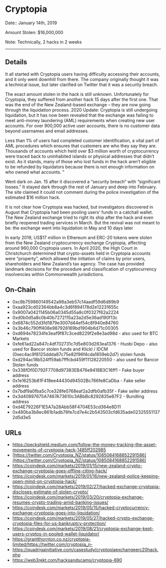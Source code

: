 # Cryptopia

Date:: January 14th, 2019

Amount Stolen: $16,000,000

Note: Technically, 2 hacks in 2 weeks


---


## Details


It all started with Cryptopia users having difficulty accessing their accounts, and it only went downhill from there. The company originally thought it was a technical issue, but later clarified on Twitter that it was a security breach. 

The exact amount stolen in the hack is still unknown. Unfortunately for Cryptopia, they suffered from another hack 15 days after the first one. That was the end of the New Zealand-based exchange – they are now going through the liquidation process. 2020 Update: Cryptopia is still undergoing liquidation, but it has now been revealed that the exchange was failing to meet anti-money laundering (AML) requirements when creating new user accounts. For over 900,000 active user accounts, there is no customer data beyond usernames and email addresses. 

Less than 1% of users had completed customer identification, a vital part of AML procedures which ensures that customers are who they say they are. Thousands of accounts which held over $3 million worth of cryptocurrency were traced back to uninhabited islands or physical addresses that didn’t exist. As it stands, many of those who lost funds in the hack aren’t eligible to be refunded by liquidators because there is not enough information on who owned what accounts. "

Went dark on Jan. 15 after it discovered a “security breach” with “significant losses.” It stayed dark through the rest of January and deep into February. The site claimed it could not comment during the police investigation of the estimated $16 million hack.

It is not clear how Cryptopia was hacked, but investigators discovered in August that Cryptopia had been pooling users’ funds in a catchall wallet. The New Zealand exchange tried to right its ship after the hack and even briefly reopened trading services in March. But the revival was not meant to be: the exchange went into liquidation in May and 10 days later

In early 2019, US$17 million in Ethereum and ERC-20 tokens were stolen from the New Zealand cryptocurrency exchange Cryptopia, affecting around 960,000 Cryptopia users. In April 2020, the High Court in Christchurch determined that crypto-assets held in Cryptopia accounts were “property”, which allowed the initiation of claims by prior users, shareholders and New Zealand’s tax agency. The case has provided landmark decisions for the procedure and classification of cryptocurrency insolvencies within Commonwealth jurisdictions.


## On-Chain

- 0xc8b759860149542a98a3eb57c14aadf59d6d89b9
- 0xaa923cd02364bb8a4c3d6f894178d2e12231655c
- 0x9007a0421145b06a0345d55a8c0f0327f62a2224
- 0xd0b0d5a8c0b40b7272115a23a2d5e36ad190f13c
- 0x6874c552d3fd1879e3007d44ef54c8f940e84760
- 0x3b46c790ff408e987928169bd1904b6d71c00305
- 0xd694e78234fe3eaf9f87c3ced8229f2e8e3ad98d - also used for BTC Markets
- 0xfe61ad22a847c4df702731c7d5e803d283ea1376 - Huobi Depo - also used for Bancor stolen funds and Klickl / IDCM (0xec4ac9f8125ddda87c75e82f96f4cda1859eb2d7) stolen funds
- 0xd294ac18b524ff59ab7fffcbd459f11128220550 - also used for Bancor Stolen funds
- 0x338fDf0D792F7708d97383EB476e9418B3C16ff1 - Fake buyer address
- 0x1e16253b81F418ee44430d94502Bc766fe8CaDba - Fake seller address
- 0x7bdf9a0fba5c7ce328fe0768eaf2a2dfb0afb35f - Fake seller address
- 0x3d40897675A7467A73610c3ABbBc8292835e67F2 - Bundling address
- 0xd4E79226F1E5A7a28Abb58F4704E53cd364e8D11
- 0x480ba3b8ec861b1adb78fe7cd7e4c2b543503cfd635ade023255511372d5d3e5



## URLs

- https://peckshield.medium.com/follow-the-money-tracking-the-asset-movements-of-cryptopia-hack-1485ff202985
- [https://twitter.com/Cryptopia_NZ/status/1085084168852291586](https://twitter.com/Cryptopia_NZ/status/1085084168852291586)
- https://coindesk.com/markets/2019/01/15/new-zealand-crypto-exchange-cryptopia-goes-offline-citing-hack/
- https://coindesk.com/markets/2019/01/16/new-zealand-police-keeping-open-mind-on-cryptopia-hack/
- https://coindesk.com/markets/2019/02/27/hacked-exchange-cryptopia-discloses-estimate-of-stolen-crypto/
- https://coindesk.com/markets/2019/03/20/cryptopia-exchange-resumes-crypto-trading-amid-banking-issues/
- https://coindesk.com/markets/2019/05/15/hacked-cryptocurrency-exchange-cryptopia-goes-into-liquidation/
- https://coindesk.com/markets/2019/05/27/hacked-crypto-exchange-cryptopia-files-for-us-bankruptcy-protection/
- https://coindesk.com/markets/2019/08/21/cryptopia-exchange-kept-users-cryptos-in-pooled-wallet-liquidator/
- https://grantthornton.co.nz/cryptopia-limited/https://twitter.com/cryptopia_n- 
- https://quadrigainitiative.com/casestudy/cryptopiaexchangeerc20hack.php
- https://web3rekt.com/hacksandscams/cryptopia-690
